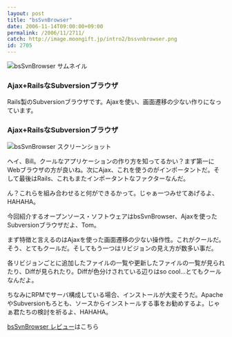 ```yaml
---
layout: post
title: "bsSvnBrowser"
date: 2006-11-14T09:00:00+09:00
permalink: /2006/11/2711/
catch: http://image.moongift.jp/intro2/bssvnbrowser.png
id: 2705
---
```

 ![bsSvnBrowser サムネイル](http://image.moongift.jp/intro2/bssvnbrowser.t.png "bsSvnBrowser サムネイル")
  

### Ajax+RailsなSubversionブラウザ
  
Rails製のSubversionブラウザです。Ajaxを使い、画面遷移の少ない作りになっています。  
<!--more-->  

### Ajax+RailsなSubversionブラウザ
  

![bsSvnBrowser スクリーンショット](http://image.moongift.jp/intro2/bssvnbrowser.png "bsSvnBrowser スクリーンショット")

  

ヘイ、Bill。クールなアプリケーションの作り方を知ってるかい？まず第一にWebブラウザの方が良いね。次にAjax、これを使うのがインポータントだ。そして最後はRails、これもまたインポータントなファクターなんだ。

  

ん？これらを組み合わせると何ができるかって。じゃぁ一つみせてあげるよ、HAHAHA。

  

今回紹介するオープンソース・ソフトウェアはbsSvnBrowser、Ajaxを使ったSubversionブラウザだよ、Tom。

  

まず特徴と言えるのはAjaxを使った画面遷移の少ない操作性。これがクールだ。そう、とてもクールだ。そしてもう一つはリビジョンの見え方が数多い事だ。

  

各リビジョンごとに追加したファイルの一覧や更新したファイルの一覧が見られたり、Diffが見られたり。Diffが色分けされている辺りはso cool…とてもクールなんだよ。

  

ちなみにRPMでサーバ構成している場合、インストールが大変そうだ。ApacheやSubversionもろとも、ソースからインストールする事をお勧めするよ。じゃぁ君たちの検討を祈るよ、HAHAHA。

  

[bsSvnBrowser レビュー](http://oss.moongift.jp/review/i-2712.html)はこちら

